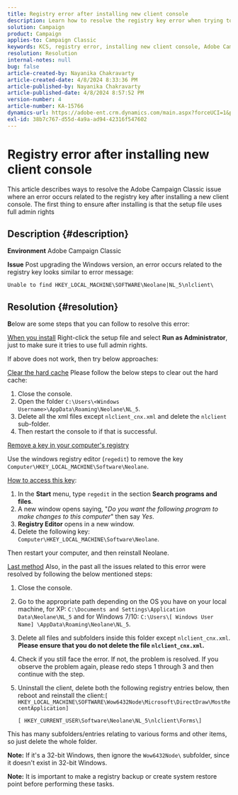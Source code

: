 ```yaml
---
title: Registry error after installing new client console
description: Learn how to resolve the registry key error when trying to install a new client console in Campaign Classic.
solution: Campaign
product: Campaign
applies-to: Campaign Classic
keywords: KCS, registry error, installing new client console, Adobe Campaign Classic, troubleshooting, clear cache, regedit, registry key
resolution: Resolution
internal-notes: null
bug: false
article-created-by: Nayanika Chakravarty
article-created-date: 4/8/2024 8:33:36 PM
article-published-by: Nayanika Chakravarty
article-published-date: 4/8/2024 8:57:52 PM
version-number: 4
article-number: KA-15766
dynamics-url: https://adobe-ent.crm.dynamics.com/main.aspx?forceUCI=1&pagetype=entityrecord&etn=knowledgearticle&id=78a65c42-e7f5-ee11-a1fe-6045bd006295
exl-id: 38b7c767-d55d-4a9a-ad94-42316f547602
---
```

# Registry error after installing new client console


This article describes ways to resolve the Adobe Campaign Classic issue where an error occurs related to the registry key after installing a new client console. The first thing to ensure after installing is that the setup file uses full admin rights

## Description {#description}


<b>Environment</b>
 Adobe Campaign Classic

<b>Issue</b>
 Post upgrading the Windows version, an error occurs related to the registry key looks similar to error message:


```
Unable to find HKEY_LOCAL_MACHINE\SOFTWARE\Neolane|NL_5\nlclient\
```



## Resolution {#resolution}


<b>B</b>elow are some steps that you can follow to resolve this error:

<u>When you install</u>
Right-click the setup file and select <b>Run as Administrator</b>, just to make sure it tries to use full admin rights.

If above does not work, then try below approaches:

<u>Clear the hard cache</u>
Please follow the below steps to clear out the hard cache:

1. Close the console.
2. Open the folder `C:\Users\<Windows Username>\AppData\Roaming\Neolane\NL_5`.
3. Delete all the xml files except `nlclient_cnx.xml` and delete the `nlclient` sub-folder.
4. Then restart the console to if that is successful.


<u>Remove a key in your computer's registry</u>

Use the windows registry editor (`regedit`) to remove the key `Computer\HKEY_LOCAL_MACHINE\Software\Neolane`.

<u>How to access this key</u>:

1. In the <b>Start</b> menu, type `regedit` in the section <b>Search programs and files</b>.
2. A new window opens saying, "*Do you want the following program to make changes to this computer*" then say *Yes*.
3. <b>Registry Editor</b> opens in a new window.
4. Delete the following key: `Computer\HKEY_LOCAL_MACHINE\Software\Neolane`.


Then restart your computer, and then reinstall Neolane.

<u>Last method</u>
Also, in the past all the issues related to this error were resolved by following the below mentioned steps:

1. Close the console.
2. Go to the appropriate path depending on the OS you have on your local machine, for XP: `C:\Documents and Settings\Application Data\Neolane\NL_5` and for Windows 7/10: `C:\Users\[ Windows User Name] \AppData\Roaming\Neolane\NL_5`.
3. Delete all files and subfolders inside this folder except `nlclient_cnx.xml`. <b>Please ensure that you do not delete the file `nlclient_cnx.xml`.</b>
4. Check if you still face the error. If not, the problem is resolved. If you observe the problem again, please redo steps 1 through 3 and then continue with the step.
5. Uninstall the client, delete both the following registry entries below, then reboot and reinstall the client:`[ HKEY_LOCAL_MACHINE\SOFTWARE\Wow6432Node\Microsoft\DirectDraw\MostRecentApplication]`

    `[ HKEY_CURRENT_USER\Software\Neolane\NL_5\nlclient\Forms\]`


This has many subfolders/entries relating to various forms and other items, so just delete the whole folder.

<b>Note:</b> If it's a 32-bit Windows, then ignore the `Wow6432Node\` subfolder, since it doesn't exist in 32-bit Windows.

<b>Note:</b> It is important to make a registry backup or create system restore point before performing these tasks.

